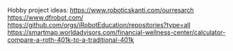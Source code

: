 Hobby project ideas:
https://www.roboticskanti.com/ourresarch
https://www.dfrobot.com/
https://github.com/orgs/iRobotEducation/repositories?type=all
https://smartmap.worldadvisors.com/financial-wellness-center/calculator-compare-a-roth-401k-to-a-traditional-401k
